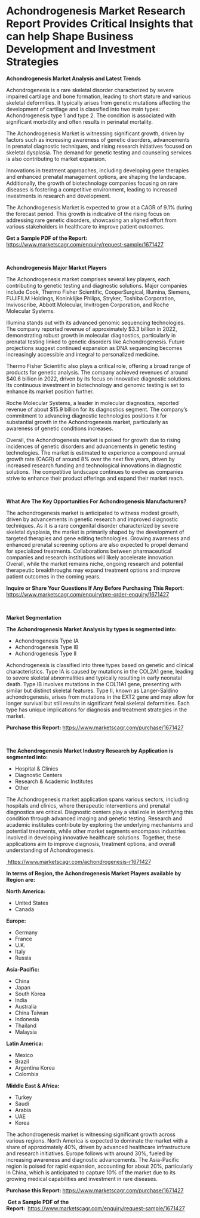 <p><h1>Achondrogenesis Market Research Report Provides Critical Insights that can help Shape Business Development and Investment Strategies</h1></p><p><strong>Achondrogenesis Market Analysis and Latest Trends</strong></p>
<p><p>Achondrogenesis is a rare skeletal disorder characterized by severe impaired cartilage and bone formation, leading to short stature and various skeletal deformities. It typically arises from genetic mutations affecting the development of cartilage and is classified into two main types: Achondrogenesis type 1 and type 2. The condition is associated with significant morbidity and often results in perinatal mortality.</p><p>The Achondrogenesis Market is witnessing significant growth, driven by factors such as increasing awareness of genetic disorders, advancements in prenatal diagnostic techniques, and rising research initiatives focused on skeletal dysplasia. The demand for genetic testing and counseling services is also contributing to market expansion. </p><p>Innovations in treatment approaches, including developing gene therapies and enhanced prenatal management options, are shaping the landscape. Additionally, the growth of biotechnology companies focusing on rare diseases is fostering a competitive environment, leading to increased investments in research and development.</p><p>The Achondrogenesis Market is expected to grow at a CAGR of 9.1% during the forecast period. This growth is indicative of the rising focus on addressing rare genetic disorders, showcasing an aligned effort from various stakeholders in healthcare to improve patient outcomes.</p></p>
<p><strong>Get a Sample PDF of the Report:&nbsp;</strong> <a href="https://www.marketscagr.com/enquiry/request-sample/1671427?utm_campaign=2991&utm_medium=2&utm_source=Github&utm_content=ia&utm_term=13042025&utm_id=achondrogenesis">https://www.marketscagr.com/enquiry/request-sample/1671427</a></p>
<p>&nbsp;</p>
<p><strong>Achondrogenesis Major Market Players</strong></p>
<p><p>The Achondrogenesis market comprises several key players, each contributing to genetic testing and diagnostic solutions. Major companies include Cook, Thermo Fisher Scientific, CooperSurgical, Illumina, Siemens, FUJIFILM Holdings, Koninklijke Philips, Stryker, Toshiba Corporation, Invivoscribe, Abbott Molecular, Invitrogen Corporation, and Roche Molecular Systems.</p><p>Illumina stands out with its advanced genomic sequencing technologies. The company reported revenue of approximately $3.3 billion in 2022, demonstrating robust growth in molecular diagnostics, particularly in prenatal testing linked to genetic disorders like Achondrogenesis. Future projections suggest continued expansion as DNA sequencing becomes increasingly accessible and integral to personalized medicine.</p><p>Thermo Fisher Scientific also plays a critical role, offering a broad range of products for genetic analysis. The company achieved revenues of around $40.6 billion in 2022, driven by its focus on innovative diagnostic solutions. Its continuous investment in biotechnology and genomic testing is set to enhance its market position further.</p><p>Roche Molecular Systems, a leader in molecular diagnostics, reported revenue of about $15.9 billion for its diagnostics segment. The company’s commitment to advancing diagnostic technologies positions it for substantial growth in the Achondrogenesis market, particularly as awareness of genetic conditions increases.</p><p>Overall, the Achondrogenesis market is poised for growth due to rising incidences of genetic disorders and advancements in genetic testing technologies. The market is estimated to experience a compound annual growth rate (CAGR) of around 8% over the next five years, driven by increased research funding and technological innovations in diagnostic solutions. The competitive landscape continues to evolve as companies strive to enhance their product offerings and expand their market reach.</p></p>
<p>&nbsp;</p>
<p><strong>What Are The Key Opportunities For Achondrogenesis Manufacturers?</strong></p>
<p><p>The achondrogenesis market is anticipated to witness modest growth, driven by advancements in genetic research and improved diagnostic techniques. As it is a rare congenital disorder characterized by severe skeletal dysplasia, the market is primarily shaped by the development of targeted therapies and gene editing technologies. Growing awareness and enhanced prenatal screening options are also expected to propel demand for specialized treatments. Collaborations between pharmaceutical companies and research institutions will likely accelerate innovation. Overall, while the market remains niche, ongoing research and potential therapeutic breakthroughs may expand treatment options and improve patient outcomes in the coming years.</p></p>
<p><strong>Inquire or Share Your Questions If Any Before Purchasing This Report:</strong> <a href="https://www.marketscagr.com/enquiry/pre-order-enquiry/1671427?utm_campaign=2991&utm_medium=2&utm_source=Github&utm_content=ia&utm_term=13042025&utm_id=achondrogenesis">https://www.marketscagr.com/enquiry/pre-order-enquiry/1671427</a></p>
<p>&nbsp;</p>
<p><strong>Market Segmentation</strong></p>
<p><strong>The Achondrogenesis Market Analysis by types is segmented into:</strong></p>
<p><ul><li>Achondrogenesis Type IA</li><li>Achondrogenesis Type IB</li><li>Achondrogenesis Type II</li></ul></p>
<p><p>Achondrogenesis is classified into three types based on genetic and clinical characteristics. Type IA is caused by mutations in the COL2A1 gene, leading to severe skeletal abnormalities and typically resulting in early neonatal death. Type IB involves mutations in the COL11A1 gene, presenting with similar but distinct skeletal features. Type II, known as Langer-Saldino achondrogenesis, arises from mutations in the EXT2 gene and may allow for longer survival but still results in significant fetal skeletal deformities. Each type has unique implications for diagnosis and treatment strategies in the market.</p></p>
<p><strong>Purchase this Report:&nbsp;</strong><a href="https://www.marketscagr.com/purchase/1671427?utm_campaign=2991&utm_medium=2&utm_source=Github&utm_content=ia&utm_term=13042025&utm_id=achondrogenesis">https://www.marketscagr.com/purchase/1671427</a></p>
<p>&nbsp;</p>
<p><strong>The Achondrogenesis Market Industry Research by Application is segmented into:</strong></p>
<p><ul><li>Hospital & Clinics</li><li>Diagnostic Centers</li><li>Research & Academic Institutes</li><li>Other</li></ul></p>
<p><p>The Achondrogenesis market application spans various sectors, including hospitals and clinics, where therapeutic interventions and prenatal diagnostics are critical. Diagnostic centers play a vital role in identifying this condition through advanced imaging and genetic testing. Research and academic institutes contribute by exploring the underlying mechanisms and potential treatments, while other market segments encompass industries involved in developing innovative healthcare solutions. Together, these applications aim to improve diagnosis, treatment options, and overall understanding of Achondrogenesis.</p></p>
<p><a href="https://www.marketscagr.com/achondrogenesis-r1671427?utm_campaign=2991&utm_medium=2&utm_source=Github&utm_content=ia&utm_term=13042025&utm_id=achondrogenesis">&nbsp;https://www.marketscagr.com/achondrogenesis-r1671427</a></p>
<p><strong>In terms of Region, the Achondrogenesis Market Players available by Region are:</strong></p>
<p>
    <p> <strong> North America: </strong>
        <ul>
            <li>United States</li>
            <li>Canada</li>
        </ul>
        </p> 
    <p> <strong> Europe: </strong>
        <ul>
            <li>Germany</li>
            <li>France</li>
            <li>U.K.</li>
            <li>Italy</li>
            <li>Russia</li>
        </ul>
        </p> 
    <p> <strong> Asia-Pacific: </strong>
        <ul>
            <li>China</li>
            <li>Japan</li>
            <li>South Korea</li>
            <li>India</li>
            <li>Australia</li>
            <li>China Taiwan</li>
            <li>Indonesia</li>
            <li>Thailand</li>
            <li>Malaysia</li>
        </ul>
        </p> 
    <p> <strong> Latin America: </strong>
        <ul>
            <li>Mexico</li>
            <li>Brazil</li>
            <li>Argentina Korea</li>
            <li>Colombia</li>
        </ul>
        </p> 
    <p> <strong> Middle East & Africa: </strong>
        <ul>
            <li>Turkey</li>
            <li>Saudi</li>
            <li>Arabia</li>
            <li>UAE</li>
            <li>Korea</li>
        </ul>
    </p>
    </p>
<p><p>The achondrogenesis market is witnessing significant growth across various regions. North America is expected to dominate the market with a share of approximately 40%, driven by advanced healthcare infrastructure and research initiatives. Europe follows with around 30%, fueled by increasing awareness and diagnostic advancements. The Asia-Pacific region is poised for rapid expansion, accounting for about 20%, particularly in China, which is anticipated to capture 10% of the market due to its growing medical capabilities and investment in rare diseases.</p></p>
<p><strong>Purchase this Report: </strong><a href="https://www.marketscagr.com/purchase/1671427?utm_campaign=2991&utm_medium=2&utm_source=Github&utm_content=ia&utm_term=13042025&utm_id=achondrogenesis">https://www.marketscagr.com/purchase/1671427</a></p>
<p>&nbsp;<strong>Get a Sample PDF of the Report:&nbsp;&nbsp;</strong><a href="https://www.marketscagr.com/enquiry/request-sample/1671427?utm_campaign=2991&utm_medium=2&utm_source=Github&utm_content=ia&utm_term=13042025&utm_id=achondrogenesis">https://www.marketscagr.com/enquiry/request-sample/1671427</a></p>
<p><strong></strong></p>
<p><p></p><p></p><p></p></p>